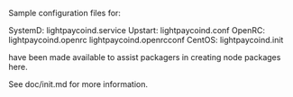 Sample configuration files for:

SystemD: lightpaycoind.service
Upstart: lightpaycoind.conf
OpenRC:  lightpaycoind.openrc
         lightpaycoind.openrcconf
CentOS:  lightpaycoind.init

have been made available to assist packagers in creating node packages here.

See doc/init.md for more information.

